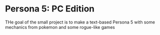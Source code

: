 # Persona 5: PC Edition
THe goal of the small project is to make a text-based Persona 5 with some mechanics from pokemon and some rogue-like games
